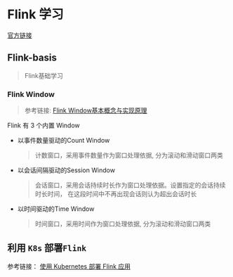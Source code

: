 # Flink 学习
[官方链接](https://flink.apache.org/zh/)

## Flink-basis
>Flink基础学习
### Flink Window
>参考链接: [Flink Window基本概念与实现原理](https://juejin.im/post/5cb6d4426fb9a068af37aa60)

Flink 有 3 个内置 Window
- 以事件数量驱动的Count Window
    >计数窗口，采用事件数量作为窗口处理依据, 分为滚动和滑动窗口两类
- 以会话间隔驱动的Session Window
    >会话窗口，采用会话持续时长作为窗口处理依据。设置指定的会话持续时长时间，
    在这段时间中不再出现会话则认为超出会话时长
- 以时间驱动的Time Window
    >时间窗口，采用时间作为窗口处理依据, 分为滚动和滑动窗口两类

## 利用 `K8s` 部署`Flink`
参考链接： [使用 Kubernetes 部署 Flink 应用](http://shzhangji.com/cnblogs/2019/08/25/deploy-flink-job-cluster-on-kubernetes/)